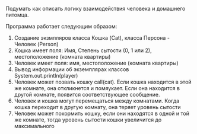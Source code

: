 Подумать как описать логику взаимодействия человека и домашнего питомца.

Программа работает следующим образом:
1) Создание экзмпляров класса Кошка (Cat), класса Персона - Человек (Person)
2) Кошка имеет поля: Имя, Степень сытости (0, 1 или 2), местоположение (комната квартиры)
3) Человек имеет поля: имя, местоположение (комната квартиры)
4) Вывод информации об экземплярах классов System.out.println(player)
5) Человек может позвать кошку call(cat). Если кошка находится в этой же комнате, она откликнется и помяукает. Если она находится в другой комнате, появится соответствующее сообщение.
6) Человек и кошка могут перемещаться между комнатами. Когда кошка переходит в другую комнату, она теряет уровень сытости
7) Человек может покормить кошку, если они находятся в одной и той же комнате, тогда уровень сытости кошки увеличится до максимального

